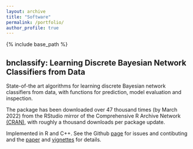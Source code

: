 ```yaml
---
layout: archive
title: "Software"
permalink: /portfolio/
author_profile: true
---
```


{% include base_path %}


## bnclassify: Learning Discrete Bayesian Network Classifiers from Data

State-of-the art algorithms for learning discrete Bayesian network classifiers from data, with functions for prediction, model evaluation and inspection.

The package has been downloaded over 47 thousand times (by March 2022) from the RStudio mirror of the Comprehensive R Archive Network [(CRAN)](https://cran.r-project.org/web/packages/bnclassify/index.html), with roughly a thousand downloads per package update.

Implemented in R and C++. See the Github [page](https://github.com/bmihaljevic/bnclassify) for issues and contibuting and the [paper](https://journal.r-project.org/archive/2018/RJ-2018-073/index.html) and [vignettes](https://cran.r-project.org/web/packages/bnclassify/vignettes/overview.pdf) for details.

